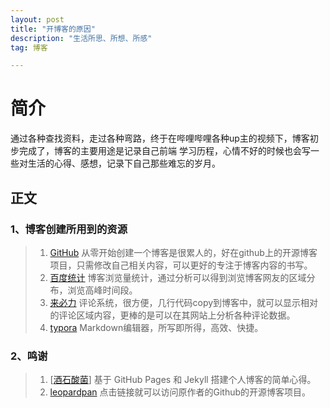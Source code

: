 ```yaml
---
layout: post
title: "开博客的原因"
description: "生活所思、所想、所感"
tag: 博客

---
```


# 简介

通过各种查找资料，走过各种弯路，终于在哔哩哔哩各种up主的视频下，博客初步完成了，博客的主要用途是记录自己前端 学习历程，心情不好的时候也会写一些对生活的心得、感想，记录下自己那些难忘的岁月。

## 正文

### 1、博客创建所用到的资源

> 1. [GitHub](https://github.com/) 从零开始创建一个博客是很累人的，好在github上的开源博客项目，只需修改自己相关内容，可以更好的专注于博客内容的书写。
> 2. [百度统计](https://tongji.baidu.com/web/welcome/login) 博客浏览量统计，通过分析可以得到浏览博客网友的区域分布，浏览高峰时间段。
> 3. [来必力](https://livere.com/) 评论系统，很方便，几行代码copy到博客中，就可以显示相对的评论区域内容，更棒的是可以在其网站上分析各种评论数据。
> 4. [typora](https://www.typora.io/) Markdown编辑器，所写即所得，高效、快捷。

### 2、鸣谢

> 1. [[酒石酸菌](https://space.bilibili.com/4435845)] 基于 GitHub Pages 和 Jekyll 搭建个人博客的简单心得。
> 2. [leopardpan](https://github.com/leopardpan/leopardpan.github.io/) 点击链接就可以访问原作者的Github的开源博客项目。



